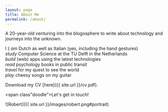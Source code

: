 ```yaml
---
layout: page
title: About Me
permalink: /about/
---
```


A 20-year-old venturing into the blogosphere to write about technology and journeys into the unknown.

<p class="verbs">
<span class="i">I</span>
<span class="bracket">{</span>
<i>am</i> Dutch as well as Italian (yes, including the hand gestures)<br />
<i>study</i> Computer Science at the TU Delft in the Netherlands<br />
<i>build</i> (web) apps using the latest technologies<br />
<i>read</i> psychology books in public transit<br />
<i>travel</i> for my quest to see the world<br />
<i>play</i> cheesy songs on my guitar
</p>

Download my CV [here]({{ site.url }}/cv.pdf).

<!-- Many thanks to [John Otander](http://johnotander.com) for making [Pixyll](https://github.com/johnotander/pixyll). -->

<span class"doodle">Let's get in touch!</span>

![Robert]({{ site.url }}/images/robert.png#portrait)
